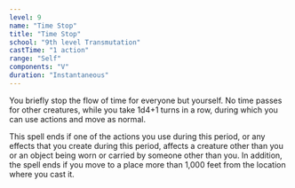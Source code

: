 ```yaml
---
level: 9
name: "Time Stop"
title: "Time Stop"
school: "9th level Transmutation"
castTime: "1 action"
range: "Self"
components: "V"
duration: "Instantaneous"
---
```


You briefly stop the flow of time for everyone but yourself. No time passes for other creatures, while you take 1d4+1 turns in a row, during which you can use actions and move as normal.

This spell ends if one of the actions you use during this period, or any effects that you create during this period, affects a creature other than you or an object being worn or carried by someone other than you. In addition, the spell ends if you move to a place more than 1,000 feet from the location where you cast it.
